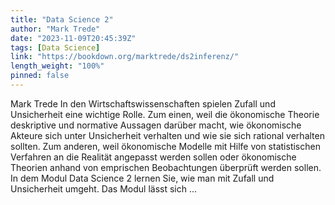 ```yaml
---
title: "Data Science 2"
author: "Mark Trede"
date: "2023-11-09T20:45:39Z"
tags: [Data Science]
link: "https://bookdown.org/marktrede/ds2inferenz/"
length_weight: "100%"
pinned: false
---
```


Mark Trede In den Wirtschaftswissenschaften spielen Zufall und Unsicherheit eine wichtige Rolle. Zum einen, weil die ökonomische Theorie deskriptive und normative Aussagen darüber macht, wie ökonomische Akteure sich unter Unsicherheit verhalten und wie sie sich rational verhalten sollten. Zum anderen, weil ökonomische Modelle mit Hilfe von statistischen Verfahren an die Realität angepasst werden sollen oder ökonomische Theorien anhand von emprischen Beobachtungen überprüft werden sollen. In dem Modul Data Science 2 lernen Sie, wie man mit Zufall und Unsicherheit umgeht. Das Modul lässt sich ...

